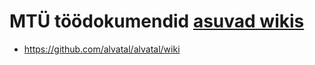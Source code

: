 # MTÜ töödokumendid [asuvad wikis](https://github.com/alvatal/alvatal/wiki)

* <https://github.com/alvatal/alvatal/wiki>
